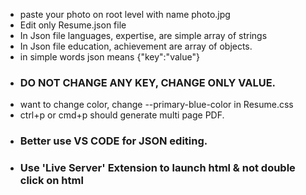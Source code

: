 - paste your photo on root level with name photo.jpg
- Edit only Resume.json file
- In Json file languages, expertise, are simple array of strings
- In Json file education, achievement are array of objects.
- in simple words json means {"key":"value"}
- ### DO NOT CHANGE ANY KEY, CHANGE ONLY VALUE.
- want to change color, change --primary-blue-color in Resume.css
- ctrl+p or cmd+p should generate multi page PDF.
- ### Better use VS CODE for JSON editing.
- ### Use 'Live Server' Extension to launch html & not double click on html
